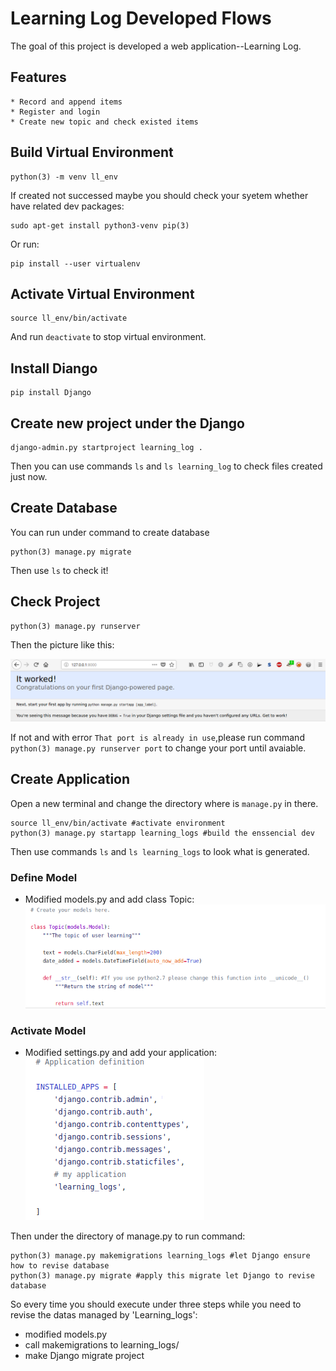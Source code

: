 # Learning Log Developed Flows

The goal of this project is developed a web application--Learning Log.

## Features
    * Record and append items
    * Register and login
    * Create new topic and check existed items


## Build Virtual Environment
```Shell
python(3) -m venv ll_env
```
If created not successed maybe you should check your syetem whether have related dev packages:
```Shell
sudo apt-get install python3-venv pip(3)
```
Or run:
```Shell
pip install --user virtualenv
```

## Activate Virtual Environment
```Shell
source ll_env/bin/activate
```
And run `deactivate` to stop virtual environment.

##  Install Diango
```Shell
pip install Django
```
##  Create new project under the Django
```Shell
django-admin.py startproject learning_log .
```
Then you can use commands `ls` and `ls learning_log` to check files created just now.

##  Create Database
You can run under command to create database
```Shell
python(3) manage.py migrate
```
Then use `ls` to check it!

##  Check Project
```Shell
python(3) manage.py runserver
```
Then the picture like this:

![](https://github.com/i0Ek3/PythonCrashCourse/blob/master/code/part2/proj3/pic/django-powered.png)

If not and with error `That port is already in use`,please run command `python(3) manage.py runserver port` to change your port until avaiable.

## Create Application
Open a new terminal and change the directory where is `manage.py` in there.
```Shell
source ll_env/bin/activate #activate environment
python(3) manage.py startapp learning_logs #build the enssencial dev
```
Then use commands `ls` and `ls learning_logs` to look what is generated.

### Define Model
* Modified models.py and add class Topic:
![](https://github.com/i0Ek3/PythonCrashCourse/blob/master/code/part2/proj3/pic/classTopic.png)

### Activate Model
* Modified settings.py and add your application:
![](https://github.com/i0Ek3/PythonCrashCourse/blob/master/code/part2/proj3/pic/applications.png)

Then under the directory of manage.py to run command:
```Shell
python(3) manage.py makemigrations learning_logs #let Django ensure how to revise database
python(3) manage.py migrate #apply this migrate let Django to revise database
```
So every time you should execute under three steps while you need to revise the datas managed by 'Learning_logs':
* modified models.py
* call makemigrations to learning_logs/
* make Django migrate project

